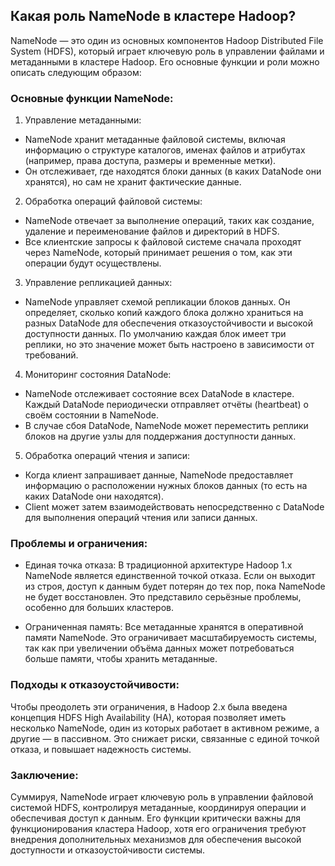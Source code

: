 ## Какая роль NameNode в кластере Hadoop?

NameNode — это один из основных компонентов Hadoop Distributed File System (HDFS), который играет ключевую роль в управлении файлами и метаданными в кластере Hadoop. Его основные функции и роли можно описать следующим образом:

### Основные функции NameNode:

1. Управление метаданными:
- NameNode хранит метаданные файловой системы, включая информацию о структуре каталогов, именах файлов и атрибутах (например, права доступа, размеры и временные метки).
- Он отслеживает, где находятся блоки данных (в каких DataNode они хранятся), но сам не хранит фактические данные.

2. Обработка операций файловой системы:
- NameNode отвечает за выполнение операций, таких как создание, удаление и переименование файлов и директорий в HDFS.
- Все клиентские запросы к файловой системе сначала проходят через NameNode, который принимает решения о том, как эти операции будут осуществлены.

3. Управление репликацией данных:
- NameNode управляет схемой репликации блоков данных. Он определяет, сколько копий каждого блока должно храниться на разных DataNode для обеспечения отказоустойчивости и высокой доступности данных. По умолчанию каждая блок имеет три реплики, но это значение может быть настроено в зависимости от требований.

4. Мониторинг состояния DataNode:
- NameNode отслеживает состояние всех DataNode в кластере. Каждый DataNode периодически отправляет отчёты (heartbeat) о своём состоянии в NameNode.
- В случае сбоя DataNode, NameNode может переместить реплики блоков на другие узлы для поддержания доступности данных.

5. Обработка операций чтения и записи:
- Когда клиент запрашивает данные, NameNode предоставляет информацию о расположении нужных блоков данных (то есть на каких DataNode они находятся).
- Client может затем взаимодействовать непосредственно с DataNode для выполнения операций чтения или записи данных.

### Проблемы и ограничения:

- Единая точка отказа: В традиционной архитектуре Hadoop 1.x NameNode является единственной точкой отказа. Если он выходит из строя, доступ к данным будет потерян до тех пор, пока NameNode не будет восстановлен. Это представило серьёзные проблемы, особенно для больших кластеров.

- Ограниченная память: Все метаданные хранятся в оперативной памяти NameNode. Это ограничивает масштабируемость системы, так как при увеличении объёма данных может потребоваться больше памяти, чтобы хранить метаданные.

### Подходы к отказоустойчивости:

Чтобы преодолеть эти ограничения, в Hadoop 2.x была введена концепция HDFS High Availability (HA), которая позволяет иметь несколько NameNode, один из которых работает в активном режиме, а другие — в пассивном. Это снижает риски, связанные с единой точкой отказа, и повышает надежность системы.

### Заключение:

Суммируя, NameNode играет ключевую роль в управлении файловой системой HDFS, контролируя метаданные, координируя операции и обеспечивая доступ к данным. Его функции критически важны для функционирования кластера Hadoop, хотя его ограничения требуют внедрения дополнительных механизмов для обеспечения высокой доступности и отказоустойчивости системы.